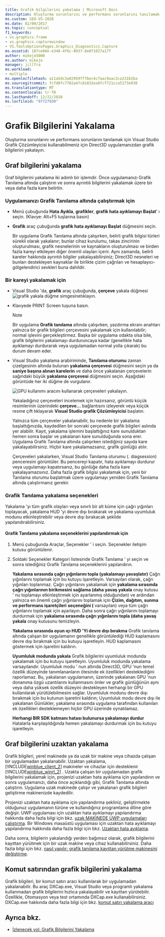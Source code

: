 ```yaml
---
title: Grafik bilgilerini yakalama | Microsoft Docs
description: Oluşturma sorunlarını ve performans sorunlarını tanılamak için Visual Studio Grafik Çözümleyicisi kullanabilmeniz için Direct3D uygulamanızdan grafik bilgilerini yakalayın.
ms.custom: SEO-VS-2020
ms.date: 02/09/2017
ms.topic: conceptual
f1_keywords:
- vs.graphics.frame
- vs.graphics.capturewindow
- VS.ToolsOptionsPages.Graphics_Diagnostics.Capture
ms.assetid: 187ce86e-e340-4f6c-8937-8e8f1027a17f
author: mikejo5000
ms.author: mikejo
manager: jillfra
ms.workload:
- multiple
ms.openlocfilehash: a11a5dc3a02959ff7bec4cfaac9aac2ca231b2ba
ms.sourcegitcommit: fcfd0fc7702a47c81832ea97cf721cca5173e930
ms.translationtype: MT
ms.contentlocale: tr-TR
ms.lasthandoff: 12/22/2020
ms.locfileid: "97727930"
---
```

# <a name="capturing-graphics-information"></a>Grafik Bilgilerini Yakalama
Oluşturma sorunlarını ve performans sorunlarını tanılamak için Visual Studio Grafik Çözümleyicisi kullanabilmeniz için Direct3D uygulamanızdan grafik bilgilerini yakalayın.

## <a name="capturing-graphics-information"></a>Graf bilgilerini yakalama
 Graf bilgilerini yakalama iki adımlı bir işlemdir. Önce uygulamanızı Grafik Tanılama altında çalıştırın ve sonra ayrıntılı bilgilerini yakalamak üzere bir veya daha fazla kare belirtin.

### <a name="to-run-your-app-under-graphics-diagnostics"></a>Uygulamanızı Grafik Tanılama altında çalıştırmak için

- Menü çubuğunda **Hata Ayıkla**, **grafikler**, **grafik hata ayıklamayı Başlat**' ı seçin. (Klavye: Alt+F5 tuşlarına basın)

- **Grafik** araç çubuğunda **grafik hata ayıklamayı Başlat** düğmesini seçin.

  Bir uygulama Grafik Tanılama altında çalışırken, belirli grafik bilgisi türleri sürekli olarak yakalanır; bunlar cihaz kurulumu, takas zincirinin oluşturulması, grafik nesnelerinin ve kaynakların oluşturulması ve birden fazla kareyi etkileyen diğer önemli olayları içerir. Aynı zamanda, belirli kareler hakkında ayrıntılı bilgiler yakalayabilirsiniz; Direct3D nesneleri ve bunları destekleyen kaynaklar ile birlikte çizim çağrıları ve hesaplayıcı-gölgelendirici sevkleri buna dahildir.

### <a name="to-capture-a-frame"></a>Bir kareyi yakalamak için

- Visual Studio 'da, **grafik** araç çubuğunda, **çerçeve** yakala düğmesi ![grafik yakala düğme simgesine](media/debuggingdirectxgraphics.png "DebuggingDirectXGraphics")tıklayın.

- Klavyede PRINT Screen tuşuna basın.

  > [!NOTE]
  > Bir uygulama **Grafik tanılama** altında çalışırken, yazdırma ekranı anahtarı yalnızca bir grafik bilgileri çerçevesini yakalamak için kullanılabilir; normal işlevini gerçekleştirmez. Başka bir uygulama odakta olsa bile, grafik bilgilerini yakalamayı durduruncaya kadar (genellikle hata ayıklamayı durdurarak veya uygulamadan normal yolla çıkarak) bu durum devam eder.

- Visual Studio yakalama arabiriminde, **Tanılama oturumu** zaman çizelgesinin altında bulunan **yakalama çerçevesi** düğmesini seçin ya da **saniye başına alınan karelerin** ve daha önce yakalanan çerçevelerin sağındaki büyük **yakalama çerçevesi** düğmesini seçin. Aşağıdaki görüntüde her iki düğme de vurgulanır.

   ![GPU kullanımı aracını kullanarak çerçeveleri yakalayın.](media/pix_gpu_usage_tool_capture_frame.png)

   Yakaladığınız çerçeveleri incelemek için hazırsanız, görüntü küçük resimlerinin üzerindeki **çerçeve...** bağlantısını izleyerek veya küçük resme çift tıklayarak **Visual Studio grafik Çözümleyicisi** başlatın.

  Yalnızca tüm çerçeveler yakalanabilir, bu nedenle bir yakalama başlattığınızda, kaydedilen bir sonraki çerçevede grafik bilgileri aslında yer alabilir. Kayıt, yakalama işlemini başlattığınız kare sunulduktan hemen sonra başlar ve yakalanan kare sunulduğunda sona erer. Uygulama Grafik Tanılama altında çalışırken istediğiniz sayıda kare yakalayabilirsiniz. Hiçbir kare yakalamazsanız, grafik günlüğü atılır.

  Çerçeveleri yakalarken, Visual Studio Tanılama oturumu (. diagsession) penceresini görüntüler. Bu pencereyi kapatır, hata ayıklamayı durdurur veya uygulamayı kapatırsanız, bu günlüğe daha fazla kare yakalayamazsınız. Daha fazla grafik bilgisi yakalamak için, yeni bir Tanılama oturumu başlatmak üzere uygulamayı yeniden Grafik Tanılama altında çalıştırmanız gerekir.

### <a name="graphics-diagnostics-capture-options"></a>Grafik Tanılama yakalama seçenekleri
 Yakalama 'yı tüm grafik olayları veya sınırlı bir alt küme için çağrı yığınları toplayacak, yakalama HUD 'yi devre dışı bırakarak ve yakalama uyumluluk modunu etkinleştirebilir veya devre dışı bırakacak şekilde yapılandırabilirsiniz.

#### <a name="to-configure-graphics-diagnostics-capture-options"></a>Grafik Tanılama yakalama seçeneklerini yapılandırmak için

1. Menü çubuğunda Araçlar, Seçenekler ' i seçin. Seçenekler iletişim kutusu görüntülenir.

2. Soldaki Seçenekler Kategori listesinde Grafik Tanılama ' yi seçin ve sonra istediğiniz Grafik Tanılama seçeneklerini yapılandırın.

     **Yakalama sırasında çağrı yığınlarını topla (yakalamayı yavaşlatır)** Çağrı yığınlarını toplamak için bu kutuyu işaretleyin. Varsayılan olarak, çağrı yığınları toplanmaz. Çağrı yığınlarını yakalamak için **yakalama sırasında çağrı yığınlarının birikmesini sağlama (daha yavaş yakala** onay kutusu ' nu toplamayı etkinleştirmek için ayarlanmış olduğundan) ve ardından yalnızca en önemli çağrı yığınlarını toplamak için **Çizim, dağıtım, sunma ve performans işaretçileri** **seçeneğini (** varsayılan) veya tüm çağrı yığınlarını toplamak için ayarlayın. Daha sonra çağrı yığınlarını toplamayı durdurmak için **yakalama sırasında çağrı yığınlarını topla (daha yavaş yakala** onay kutusunu temizleyin.

     **Yakalama sırasında oyun ıçı HUD 'Yi devre dışı bırakma** Grafik tanılama altında çalışan bir uygulamanın genellikle görüntülediği HUD kaplamasını devre dışı bırakmak için bu kutuyu işaretleyin. HUD kaplamasını göstermek için işaretini kaldırın.

     **Uyumluluk modunda yakala** Grafik bilgilerini uyumluluk modunda yakalamak için bu kutuyu işaretleyin. Uyumluluk modunda yakalama varsayılandır. Uyumluluk modu ' nun altında Direct3D, GPU 'nun temel özellik düzeyinde tanımlananların ötesinde ek özellikleri desteklediğini raporlamaz. Bu, yakalanan uygulamanın, üzerinde yakalanan GPU 'nun donanıma özgü uzantılarını kullanmasını önler ve grafik günlüğünün aynı veya daha yüksek özellik düzeyini destekleyen herhangi bir GPU kullanılarak yürütülebilmesini sağlar. Uyumluluk modunu devre dışı bırakmak için bu kutunun işaretini kaldırın; Uyumluluk modu devre dışı ile yakalanan Günlükler, yakalama sırasında uygulama tarafından kullanılan ek özellikleri desteklemeyen hiçbir GPU üzerinde oynatılamaz.

     **Herhangi BIR SDK katmanı hatası bulunursa yakalamayı durdur** Hatalarla karşılaşıldığında hemen yakalamayı durdurmak için bu kutuyu işaretleyin.

## <a name="capturing-graphics-information-remotely"></a>Graf bilgilerini uzaktan yakalama
 Grafik bilgileri, yerel makinede ya da uzak bir makine veya cihazda çalışan bir uygulamadan yakalanabilir. Uzaktan yakalama, [!INCLUDE[winblue_client_2](../includes/winblue_client_2_md.md)] makineler ve cihazlar için desteklenir [!INCLUDE[winblue_winrt_2](../includes/winblue_winrt_2_md.md)] . Uzakta çalışan bir uygulamadan grafik bilgilerini yakalamak için, projenizi uzaktan hata ayıklama için yapılandırın ve sonra uygulamanızı, daha önce açıklandığı gibi, Grafik Tanılama altında çalıştırın. Uygulama uzak makinede çalışır ve yakalanan grafik bilgileri geliştirme makinenizde kaydedilir.

 Projenizi uzaktan hata ayıklama için yapılandırma şekliniz, geliştirmekte olduğunuz uygulamanın türüne ve kullandığınız programlama diline göre değişir. UWP uygulaması için uzaktan hata ayıklamayı yapılandırma hakkında daha fazla bilgi için bkz. [uzak MAKINEDE UWP uygulamaları çalıştırma](../run-windows-store-apps-on-a-remote-machine.md). Bir Windows masaüstü uygulaması için uzaktan hata ayıklamayı yapılandırma hakkında daha fazla bilgi için bkz. [Uzaktan hata ayıklama](../remote-debugging.md).

 Daha sonra, bilgilerin yakalandığı yerden bağımsız olarak, grafik bilgilerini kayıttan yürütmek için bir uzak makine veya cihaz kullanabilirsiniz. Daha fazla bilgi için bkz. [nasıl yapılır: grafik tanılama kayıttan yürütme makinesini değiştirme](how-to-change-the-graphics-diagnostics-playback-machine.md).

## <a name="capturing-graphics-information-from-the-command-line"></a>Komut satırından grafik bilgilerini yakalama
 Grafik bilgileri, bir komut satırı aracı kullanılarak bir uygulamadan yakalanabilir. Bu araç DXCap.exe, Visual Studio veya programlı yakalama kullanmadan grafik bilgilerini hızlıca yakalayabilir ve kayıttan yürütebilir. Özellikle, Otomasyon veya test ortamında DXCap.exe kullanabilirsiniz. DXCap.exe hakkında daha fazla bilgi için bkz. [komut satırı yakalama aracı](command-line-capture-tool.md)

## <a name="see-also"></a>Ayrıca bkz.
- [İzlenecek yol: Grafik Bilgilerini Yakalama](walkthrough-capturing-graphics-information.md)